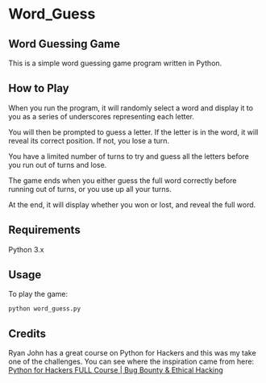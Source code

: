 # Word_Guess

## Word Guessing Game
This is a simple word guessing game program written in Python.

## How to Play
When you run the program, it will randomly select a word and display it to you as a series of underscores representing each letter.

You will then be prompted to guess a letter. If the letter is in the word, it will reveal its correct position. If not, you lose a turn.

You have a limited number of turns to try and guess all the letters before you run out of turns and lose.

The game ends when you either guess the full word correctly before running out of turns, or you use up all your turns.

At the end, it will display whether you won or lost, and reveal the full word.

## Requirements
Python 3.x

## Usage
To play the game:

`python word_guess.py`

## Credits
Ryan John has a great course on Python for Hackers and this was my take one of the challenges. You can see where the inspiration came from here: <br>
[Python for Hackers FULL Course | Bug Bounty & Ethical Hacking](https://www.youtube.com/watch?v=XWuP5Yf5ILI)
